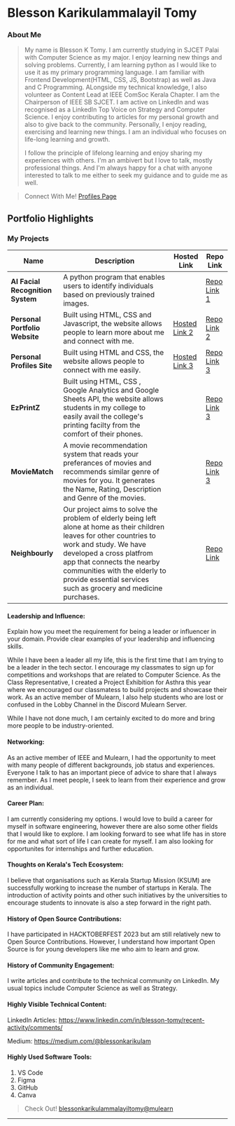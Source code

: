 # Blesson Karikulammalayil Tomy

### About Me

> My name is Blesson K Tomy. I am currently studying in SJCET Palai with Computer Science as my major. I enjoy learning new things and solving problems. Currently, I am learning python as I would like to use it as my primary programming language. I am familiar with Frontend Development(HTML, CSS, JS, Bootstrap) as well as Java and C Programming. ALongside my technical knowledge, I also volunteer as Content Lead at IEEE ComSoc Kerala Chapter. I am the Chairperson of IEEE SB SJCET. I am active on LinkedIn and was recognised as a LinkedIn Top Voice on Strategy and Computer Science. I enjoy contributing to articles for my personal growth and also to give back to the community. Personally, I enjoy reading, exercising and learning new things. I am an individual who focuses on life-long learning and growth.
>
> I follow the principle of lifelong learning and enjoy sharing my experiences with others. I'm an ambivert but I love to talk, mostly professional things. And I'm always happy for a chat with anyone interested to talk to me either to seek my guidance and to guide me as well.

> Connect With Me! [Profiles Page](https://profile.blessonktomy.me)

## Portfolio Highlights

### My Projects

| Name                | Description                                                               | Hosted Link                              | Repo Link                                                      |
|---------------------|---------------------------------------------------------------------------|------------------------------------------|----------------------------------------------------------------|
| **AI Facial Recognition System**  | A python program that enables users to identify individuals based on previously trained images.                                              |  | [Repo Link 1](https://github.com/Blesson-Tomy/AI_Face_Recognition)
| **Personal Portfolio Website**  | Built using HTML, CSS and Javascript, the website allows people to learn more about me and connect with me.| [Hosted Link 2](https://blessonktomy.me) | [Repo Link 2](https://github.com/Blesson-Tomy/Blesson)
| **Personal Profiles Site**  | Built using HTML and CSS, the website allows people to connect with me easily.| [Hosted Link 3](https://profile.blessonktomy.me) | [Repo Link 3](https://github.com/Blesson-Tomy/Profile_Page)
| **EzPrintZ**  | Built using HTML, CSS , Google Analytics and Google Sheets API, the website allows students in my college to easily avail the college's printing facilty from the comfort of their phones.| []() | [Repo Link 3](https://github.com/Blesson-Tomy/EZPrintz)
| **MovieMatch**  | A movie recommendation system that reads your preferances of movies and recommends similar genre of movies for you. It generates the Name, Rating, Description and Genre of the movies.| []() | [Repo Link 3](https://github.com/Blesson-Tomy/MovieMatch)
| **Neighbourly**  | Our project aims to solve the problem of elderly being left alone at home as their children leaves for other countries to work and study. We have developed a cross platfrom app that connects the nearby communities with the elderly to provide essential services such as grocery and medicine purchases.| []() | [Repo Link](https://github.com/Blesson-Tomy/Neighbourly_Mini-Project)




#### Leadership and Influence:

Explain how you meet the requirement for being a leader or influencer in your domain. Provide clear examples of your leadership and influencing skills.

While I have been a leader all my life, this is the first time that I am trying to be a leader in the tech sector. I encourage my classmates to sign up for competitions and workshops that are related to Computer Science. As the Class Representative, I created a Project Exhibition for Asthra this year where we encouraged our classmatess to build projects and showcase their work. As an active member of Mulearn, I also help students who are lost or confused in the Lobby Channel in the Discord Mulearn Server. 

While I have not done much, I am certainly excited to do more and bring more people to be industry-oriented.

#### Networking:

As an active member of IEEE and Mulearn, I had the opportunity to meet with many people of different backgrounds, job status and experiences. Everyone I talk to has an important piece of advice to share that I always remember. As I meet people, I seek to learn from their experience and grow as an individual.

#### Career Plan:

I am currently considering my options. I would love to build a career for myself in software engineering, however there are also some other fields that I would like to explore. I am looking forward to see what life has in store for me and what sort of life I can create for myself. I am also looking for opportunites for internships and further education.


#### Thoughts on Kerala's Tech Ecosystem:

I believe that organisations such as Kerala Startup Mission (KSUM) are successfully working to increase the number of startups in Kerala. The introduction of activity points and other such initiatives by the universities to encourage students to innovate is also a step forward in the right path.

#### History of Open Source Contributions:

I have participated in HACKTOBERFEST 2023 but am still relatively new to Open Source Contributions. However, I understand how important Open Source is for young developers like me who aim to learn and grow.

#### History of Community Engagement:

I write articles and contribute to the technical community on LinkedIn. My usual topics include Computer Science as well as Strategy. 

#### Highly Visible Technical Content:

LinkedIn Articles: https://www.linkedin.com/in/blesson-tomy/recent-activity/comments/

Medium: https://medium.com/@blessonkarikulam

#### Highly Used Software Tools:

1) VS Code
2) Figma
3) GitHub
4) Canva



> Check Out! [blessonkarikulammalayiltomy@mulearn](https://app.mulearn.org/profile/blessonkarikulammalayiltomy@mulearn)


---
